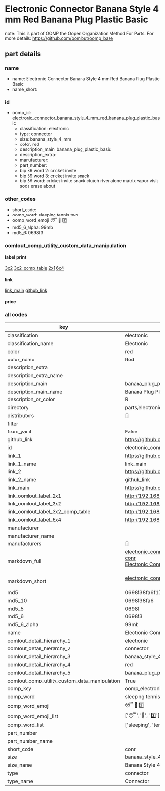 # Electronic Connector Banana Style 4 mm Red Banana Plug Plastic Basic  

note: This is part of OOMP the Oopen Organization Method For Parts. For more details: https://github.com/oomlout/oomp_base

##  part details





### name
* name: Electronic Connector Banana Style 4 mm Red Banana Plug Plastic Basic
* name_short: 
### id
* oomp_id: electronic_connector_banana_style_4_mm_red_banana_plug_plastic_basic
  * classification: electronic
  * type: connector
  * size: banana_style_4_mm
  * color: red
  * description_main: banana_plug_plastic_basic
  * description_extra: 
  * manufacturer: 
  * part_number: 
  * bip 39 word 2: cricket invite
  * bip 39 word 3: cricket invite snack
  * bip 39 word: cricket invite snack clutch river alone matrix vapor visit soda erase about

### other_codes
* short_code: 
* oomp_word: sleeping tennis two
* oomp_word_emoji :sleeping: :tennis: :two:
* md5_6_alpha: 99mb
* md5_6: 0698f3






### oomlout_oomp_utility_custom_data_manipulation
#### label print
[3x2](http://192.168.1.245:1112/?label=oomp%2099mb)
[3x2_oomp_table](http://192.168.1.107:1112/?label=oomp%2099mb)
[2x1](http://192.168.1.242:1112/?label=oomp%2099mb)
[6x4](http://192.168.1.55:1112/?label=oomp%2099mb)    

#### link

[link_main](https://github.com/oomlout/oomlout_oomp_current_version_messy/tree/main/parts/electronic_connector_banana_style_4_mm_red_banana_plug_plastic_basic) [github_link](https://github.com/oomlout/oomlout_oomp_part_src/tree/main/parts/electronic_connector_banana_style_4_mm_red_banana_plug_plastic_basic)                             

#### price







### all codes 
| key | value |  
| --- | --- |  
| classification | electronic |  
| classification_name | Electronic |  
| color | red |  
| color_name | Red |  
| description_extra |  |  
| description_extra_name |  |  
| description_main | banana_plug_plastic_basic |  
| description_main_name | Banana Plug Plastic Basic |  
| description_or_color | R  |  
| directory | parts/electronic_connector_banana_style_4_mm_red_banana_plug_plastic_basic |  
| distributors | [] |  
| filter |  |  
| from_yaml | False |  
| github_link | https://github.com/oomlout/oomlout_oomp_part_src/tree/main/parts/electronic_connector_banana_style_4_mm_red_banana_plug_plastic_basic |  
| id | electronic_connector_banana_style_4_mm_red_banana_plug_plastic_basic |  
| link_1 | https://github.com/oomlout/oomlout_oomp_current_version_messy/tree/main/parts/electronic_connector_banana_style_4_mm_red_banana_plug_plastic_basic |  
| link_1_name | link_main |  
| link_2 | https://github.com/oomlout/oomlout_oomp_part_src/tree/main/parts/electronic_connector_banana_style_4_mm_red_banana_plug_plastic_basic |  
| link_2_name | github_link |  
| link_main | https://github.com/oomlout/oomlout_oomp_current_version_messy/tree/main/parts/electronic_connector_banana_style_4_mm_red_banana_plug_plastic_basic |  
| link_oomlout_label_2x1 | http://192.168.1.242:1112/?label=oomp%2099mb |  
| link_oomlout_label_3x2 | http://192.168.1.245:1112/?label=oomp%2099mb |  
| link_oomlout_label_3x2_oomp_table | http://192.168.1.107:1112/?label=oomp%2099mb |  
| link_oomlout_label_6x4 | http://192.168.1.55:1112/?label=oomp%2099mb |  
| manufacturer |  |  
| manufacturer_name |  |  
| manufacturers | [] |  
| markdown_full | [electronic_connector_banana_style_4_mm_red_banana_plug_plastic_basic](https://github.com/oomlout/oomlout_oomp_current_version_messy/tree/main/parts/electronic_connector_banana_style_4_mm_red_banana_plug_plastic_basic)<br>[conr](https://github.com/oomlout/oomlout_oomp_current_version_messy/tree/main/parts/electronic_connector_banana_style_4_mm_red_banana_plug_plastic_basic)<br>[Electronic Connector Banana Style 4 Mm Red Banana Plug Plastic Basic](https://github.com/oomlout/oomlout_oomp_current_version_messy/tree/main/parts/electronic_connector_banana_style_4_mm_red_banana_plug_plastic_basic)<br><br> |  
| markdown_short | [electronic_connector_banana_style_4_mm_red_banana_plug_plastic_basic](https://github.com/oomlout/oomlout_oomp_current_version_messy/tree/main/parts/electronic_connector_banana_style_4_mm_red_banana_plug_plastic_basic)<br><br> |  
| md5 | 0698f38fa6f171241bdd62c99a1d819b |  
| md5_10 | 0698f38fa6 |  
| md5_5 | 0698f |  
| md5_6 | 0698f3 |  
| md5_6_alpha | 99mb |  
| name | Electronic Connector Banana Style 4 mm Red Banana Plug Plastic Basic |  
| oomlout_detail_hierarchy_1 | electronic |  
| oomlout_detail_hierarchy_2 | connector |  
| oomlout_detail_hierarchy_3 | banana_style_4_mm |  
| oomlout_detail_hierarchy_4 | red |  
| oomlout_detail_hierarchy_5 | banana_plug_plastic_basic |  
| oomlout_oomp_utility_custom_data_manipulation | True |  
| oomp_key | oomp_electronic_connector_banana_style_4_mm_red_banana_plug_plastic_basic |  
| oomp_word | sleeping tennis two |  
| oomp_word_emoji | :sleeping: :tennis: :two: |  
| oomp_word_emoji_list | [':sleeping:', ':tennis:', ':two:'] |  
| oomp_word_list | ['sleeping', 'tennis', 'two'] |  
| part_number |  |  
| part_number_name |  |  
| short_code | conr |  
| size | banana_style_4_mm |  
| size_name | Banana Style 4 mm |  
| type | connector |  
| type_name | Connector |  
